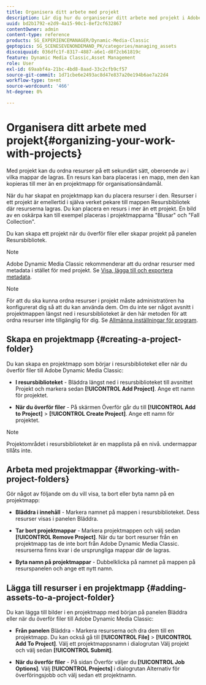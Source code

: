 ```yaml
---
title: Organisera ditt arbete med projekt
description: Lär dig hur du organiserar ditt arbete med projekt i Adobe Dynamic Media Classic.
uuid: bd2b1792-e2d9-4a15-90c1-8ef2cf632867
contentOwner: admin
content-type: reference
products: SG_EXPERIENCEMANAGER/Dynamic-Media-Classic
geptopics: SG_SCENESEVENONDEMAND_PK/categories/managing_assets
discoiquuid: 036dfc1f-8317-4887-a6e1-d8f2cb61819c
feature: Dynamic Media Classic,Asset Management
role: User
exl-id: 69aabf4a-21bc-4bd8-8aad-33c2cfb9cf57
source-git-commit: 1d71cbe6e2493ac8d47e837a20e194b6ae7a22d4
workflow-type: tm+mt
source-wordcount: '466'
ht-degree: 0%

---
```


# Organisera ditt arbete med projekt{#organizing-your-work-with-projects}

Med projekt kan du ordna resurser på ett sekundärt sätt, oberoende av i vilka mappar de lagras. En resurs kan bara placeras i en mapp, men den kan kopieras till mer än en projektmapp för organisationsändamål.

När du har skapat en projektmapp kan du placera resurser i den. Resurser i ett projekt är emellertid i själva verket pekare till mappen Resursbibliotek där resurserna lagras. Du kan placera en resurs i mer än ett projekt. En bild av en oskärpa kan till exempel placeras i projektmapparna &quot;Blusar&quot; och &quot;Fall Collection&quot;.

Du kan skapa ett projekt när du överför filer eller skapar projekt på panelen Resursbibliotek.

>[!NOTE]
>
>Adobe Dynamic Media Classic rekommenderar att du ordnar resurser med metadata i stället för med projekt. Se [Visa, lägga till och exportera metadata](viewing-adding-exporting-metadata.md).

>[!NOTE]
>
>För att du ska kunna ordna resurser i projekt måste administratören ha konfigurerat dig så att du kan använda dem. Om du inte ser något avsnitt i projektmappen längst ned i resursbiblioteket är den här metoden för att ordna resurser inte tillgänglig för dig. Se [Allmänna inställningar för program](application-setup.md#general-settings).

## Skapa en projektmapp {#creating-a-project-folder}

Du kan skapa en projektmapp som börjar i resursbiblioteket eller när du överför filer till Adobe Dynamic Media Classic:

* **I resursbiblioteket**  - Bläddra längst ned i resursbiblioteket till avsnittet Projekt och markera sedan  **[!UICONTROL Add Project]**. Ange ett namn för projektet.

* **När du överför filer**  - På skärmen Överför går du till  **[!UICONTROL Add to Project]** >  **[!UICONTROL Create Project]**. Ange ett namn för projektet.

>[!NOTE]
>
>Projektområdet i resursbiblioteket är en mapplista på en nivå. undermappar tillåts inte.

## Arbeta med projektmappar {#working-with-project-folders}

Gör något av följande om du vill visa, ta bort eller byta namn på en projektmapp:

* **Bläddra i innehåll** - Markera namnet på mappen i resursbiblioteket. Dess resurser visas i panelen Bläddra.

* **Tar bort projektmappar** - Markera projektmappen och välj sedan  **[!UICONTROL Remove Project]**. När du tar bort resurser från en projektmapp tas de inte bort från Adobe Dynamic Media Classic. resurserna finns kvar i de ursprungliga mappar där de lagras.

* **Byta namn på projektmappar**  - Dubbelklicka på namnet på mappen på resurspanelen och ange ett nytt namn.

## Lägga till resurser i en projektmapp {#adding-assets-to-a-project-folder}

Du kan lägga till bilder i en projektmapp med början på panelen Bläddra eller när du överför filer till Adobe Dynamic Media Classic:

* **Från panelen**  Bläddra - Markera resurserna och dra dem till en projektmapp. Du kan också gå till **[!UICONTROL File]** > **[!UICONTROL Add To Project]**. Välj ett projektmappsnamn i dialogrutan Välj projekt och välj sedan **[!UICONTROL Submit]**.

* **När du överför filer**  - På sidan Överför väljer du  **[!UICONTROL Job Options]**. Välj **[!UICONTROL Projects]** i dialogrutan Alternativ för överföringsjobb och välj sedan ett projektnamn.
